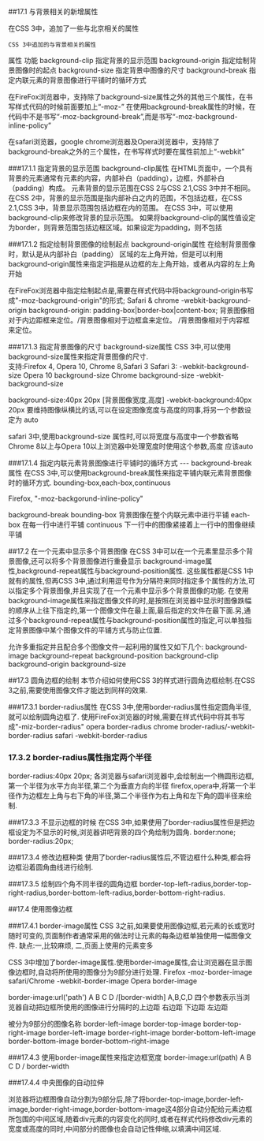 ##17.1 与背景相关的新增属性

在CSS 3中，追加了一些与北京相关的属性

	CSS 3中追加的与背景相关的属性

属性										功能
background-clip							指定背景的显示范围
background-origin						指定绘制背景图像时的起点
background-size							指定背景中图像的尺寸
background-break						指定内联元素的背景图像进行平铺时的循环方式

在FireFox浏览器中，支持除了background-size属性之外的其他三个属性，在书写样式代码的时候前面要加上“-moz-” 在使用background-break属性的时候，在代码中不是书写“-moz-background-break”,而是书写“-moz-background-inline-policy”

在safari浏览器，google chrome浏览器及Opera浏览器中，支持除了background-break之外的三个属性，在书写样式时要在属性前加上“-webkit”


###17.1.1 指定背景的显示范围  background-clip属性
在HTML页面中，一个具有背景的元素通常有元素的内容，内部补白（padding），边框，外部补白（padding）构成。
元素背景的显示范围在CSS 2与CSS 2.1,CSS 3中并不相同。在CSS 2中，背景的显示范围是指内部补白之内的范围，不包括边框，在CSS 2.1,CSS 3中，背景显示范围包括边框在内的范围。 在CSS 3中，可以使用background-clip来修改背景的显示范围。 如果将background-clip的属性值设定为border，则背景范围包括边框区域。如果设定为padding，则不包括

###17.1.2 指定绘制背景图像的绘制起点   background-origin属性
在绘制背景图像时，默认是从内部补白（padding） 区域的左上角开始，但是可以利用background-origin属性来指定沪指是从边框的左上角开始，或者从内容的左上角开始

在FireFox浏览器中指定绘制起点是,需要在样式代码中将background-origin书写成"-moz-background-origin"的形式;
Safari & chrome -webkit-background-origin
	background-origin: padding-box|border-box|content-box;  背景图像相对于内边距框来定位。/背景图像相对于边框盒来定位。	/背景图像相对于内容框来定位。	

###17.1.3 指定背景图像的尺寸  background-size属性
CSS 3中,可以使用background-size属性来指定背景图像的尺寸.  
支持:Firefox 4, Opera 10, Chrome 8,Safari 3
Safari 3: -webkit-background-size
Opera 10 background-size
Chrome background-size   -webkit-background-size

background-size:40px 20px [背景图像宽度,高度]
-webkit-background:40px 20px
要维持图像纵横比的话,可以在设定图像宽度与高度的同事,将另一个参数设定为 auto

safari 3中,使用background-size 属性时,可以将宽度与高度中一个参数省略
Chrome 8以上与Opera 10以上浏览器中处理宽度时使用这个参数,高度 应该auto

###17.1.4 指定内联元素背景图像进行平铺时的循环方式 --- background-break属性
在CSS 3中,可以使用background-break属性来指定平铺内联元素背景图像时的循环方式.
bounding-box,each-box,continuous

Firefox, "-moz-backgorund-inline-policy"

background-break	bounding-box 背景图像在整个内联元素中进行平铺
					each-box	 在每一行中进行平铺
					continuous	下一行中的图像紧接着上一行中的图像继续平铺

##17.2 在一个元素中显示多个背景图像
在CSS 3中可以在一个元素里显示多个背景图像,还可以将多个背景图像进行重叠显示
background-image属性,background-repeat属性与background-position属性.
这些属性都是CSS 1中就有的属性,但再CSS 3中,通过利用逗号作为分隔符来同时指定多个属性的方法,可以指定多个背景图像,并且实现了在一个元素中显示多个背景图像的功能.
在使用background-image属性来指定图像文件的时,是按照在浏览器中显示时图像跌幅的顺序从上往下指定的,第一个图像文件在最上面,最后指定的文件在最下面.另,通过多个background-repeat属性与background-position属性的指定,可以单独指定背景图像中某个图像文件的平铺方式与防止位置.

允许多重指定并且配合多个图像文件一起利用的属性又如下几个:
background-image
background-repeat
background-position
background-clip
background-origin
background-size


##17.3 圆角边框的绘制
本节介绍如何使用CSS 3的样式进行圆角边框绘制.在CSS 3之前,需要使用图像文件才能达到同样的效果.

###17.3.1 border-radius属性
在CSS 3中,使用border-radius属性指定圆角半径,就可以绘制圆角边框了.
使用FireFox浏览器的时候,需要在样式代码中将其书写成"-miz-border-radius"
opera	border-radius
chrome 	broder-radius/-webkit-border-radius
safari	-webkit-border-radius

### 17.3.2 border-radius属性指定两个半径
border-radius:40px 20px;
各浏览器与safari浏览器中,会绘制出一个椭圆形边框,第一个半径为水平方向半径,第二个为垂直方向的半径
firefox,opera中,将第一个半径作为边框左上角与右下角的半径,第二个半径作为右上角和左下角的圆半径来绘制.

###17.3.3 不显示边框的时候
在CSS 3中,如果使用了border-radius属性但是把边框设定为不显示的时候,浏览器讲吧背景的四个角绘制为圆角.
border:none;
border-radius:20px;

###17.3.4 修改边框种类
使用了border-radius属性后,不管边框什么种类,都会将边框沿着圆角曲线进行绘制.

###17.3.5 绘制四个角不同半径的圆角边框
border-top-left-radius,border-top-right-radius,border-bottom-left-radius,border-bottom-right-radius.


##17.4 使用图像边框

###17.4.1 border-image属性
CSS 3之前,如果要使用图像边框,若元素的长或宽时随时可变的,页面制作者通常采用的做法时让元素的每条边框单独使用一幅图像文件.
缺点:一,比较麻烦,	二,页面上使用的元素变多

CSS 3中增加了border-image属性.使用border-image属性,会让浏览器在显示图像边框时,自动将所使用的图像分为9部分进行处理.
Firefox	-moz-border-image
safari/Chrome	-webkit-border-image
Opera border-image

border-image:url('path') A B C D /[border-width]
A,B,C,D 四个参数表示当浏览器自动把边框所使用的图像进行分隔时的上边距 右边距 下边距 左边距

被分为9部分的图像名称
border-left-image			border-top-image		border-top-right-image
border-left-image									border-right-image
border-bottom-left-image	border-bottom-image		border-bottom-right-image

###17.4.3 使用border-image属性来指定边框宽度
border-image:url(path) A B C D / border-width

###17.4.4 中央图像的自动拉伸

浏览器将边框图像自动分割为9部分后,除了将border-top-image,border-left-image,border-right-image,border-bottom-image这4部分自动分配给元素边框所包围的中间区域,随着div元素的内容变化的同时,或者在样式代码修改div元素的宽度或高度的同时,中间部分的图像也会自动记性伸缩,以填满中间区域.
<style type="text/css">
div{
	border:solid;
	border-image:url('../../0.jpg') 18/5px;
	-webkit-border-image:url('../../0.jpg') 18/5px;
	-moz-border-image:url('../../0.jpg') 18/5px;
	width:300px;
}

###17.4.5 指定四条边中图像的显示方法
border-image:url('../../0.jpg') A B C D/border-with topbottom leftright;

其中,topbottom 表示元素上下两条边图像的显示方法,Leftright 表示元素的左右两条边中显示方法. 在显示方法可以指定的值为repeat,stretch与round三种.

repeat
显示方法指定为repeat时,图像将以平铺的方式进行显示.

stretch
将显示方法指定为stretch时,图像将以拉伸的方式进行显示.

repeat stretch
可以将上下文两条边框中的图像的显示方式指定为平铺显示，左右两条边中显示指定为拉伸显示。或者将上下两条边中的图像图像的显示方式指定为拉伸显示。
使用第一种指定方式时，中央图像在水平方向为平铺显示，垂直方向为拉伸显示；  第二种指定方式时，中央图像在水平方向为拉伸显示，垂直方向为平铺显示。

round 
将显示方法指定为round时与将显示方法指定为repeat时类型，都是将图像进行平铺显示，区别在于如果最后一行的一幅图像不能被完全显示，且能够显示的部分不到图像的一半，就不能显示最后的图像。
然后扩大前面的图像，使得显示区域正好完整平铺全部图像。如果能够显示的部分超过图像一般，就是先最后的图像，但是将全部显示的图像缩小，就显示最后的图像，但是将全部显示的图像缩小，使显示区域正好完整平铺全部图像。

###17.4.6 使用背景图像
在使用border-image属性时，仍然可以正常使用背景图像，但是为了不让边框图像挡住背景图像，需要使用中间为透明的边框图像，否则背景图像就可能被边框图像的中央部分挡住部分或全体了。